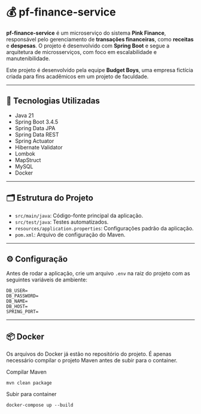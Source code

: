 # 💰 pf-finance-service

**pf-finance-service** é um microserviço do sistema **Pink Finance**, responsável pelo gerenciamento de **transações financeiras**, como **receitas** e **despesas**. O projeto é desenvolvido com **Spring Boot** e segue a arquitetura de microsserviços, com foco em escalabilidade e manutenibilidade.

Este projeto é desenvolvido pela equipe **Budget Boys**, uma empresa fictícia criada para fins acadêmicos em um projeto de faculdade.

---

## 🚀 Tecnologias Utilizadas

- Java 21
- Spring Boot 3.4.5
- Spring Data JPA
- Spring Data REST
- Spring Actuator
- Hibernate Validator
- Lombok
- MapStruct
- MySQL
- Docker

---

## 🗂️ Estrutura do Projeto

- `src/main/java`: Código-fonte principal da aplicação.
- `src/test/java`: Testes automatizados.
- `resources/application.properties`: Configurações padrão da aplicação.
- `pom.xml`: Arquivo de configuração do Maven.

---

## ⚙️ Configuração

Antes de rodar a aplicação, crie um arquivo `.env` na raiz do projeto com as seguintes variáveis de ambiente:

```env
DB_USER=
DB_PASSWORD=
DB_NAME=
DB_HOST=
SPRING_PORT=
```

--- 

## 📦 Docker

Os arquivos do Docker já estão no repositório do projeto. É apenas necessário compilar o projeto Maven antes de subir para o container.

Compilar Maven
```
mvn clean package 
```

Subir para container
```
docker-compose up --build
```
